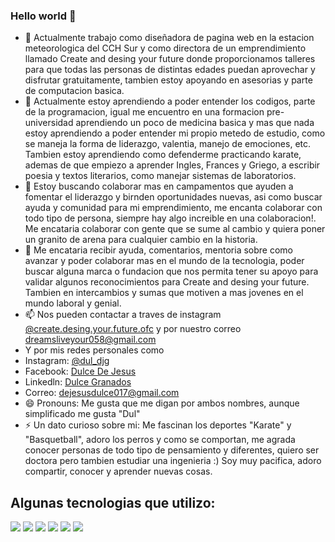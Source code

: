 ### Hello world  👋

- 🔭 Actualmente trabajo como diseñadora de pagina web en la estacion meteorologica del CCH Sur y como directora de un emprendimiento llamado Create and desing your future donde proporcionamos talleres para que todas las personas de distintas edades puedan aprovechar y disfrutar gratuitamente, tambien estoy apoyando en asesorias y parte de computacion basica.
- 🌱 Actualmente estoy aprendiendo a poder entender los codigos, parte de la programacion, igual me encuentro en una formacion pre-universidad aprendiendo un poco de medicina basica y mas que nada estoy aprendiendo a poder entender mi propio metedo de estudio, como se maneja la forma de liderazgo, valentia, manejo de emociones, etc.
Tambien estoy aprendiendo como defenderme practicando karate, ademas de que empiezo a aprender Ingles, Frances y Griego, a escribir poesia y textos literarios, como manejar sistemas de laboratorios.
- 👯 Estoy buscando colaborar mas en campamentos que ayuden a fomentar el liderazgo y birnden oportunidades nuevas, asi como buscar ayuda y comunidad para mi emprendimiento, me encanta colaborar con todo tipo de persona, siempre hay algo increible en una colaboracion!.
Me encataria colaborar con gente que se sume al cambio y quiera poner un granito de arena para cualquier cambio en la historia.
- 🤔 Me encataria recibir ayuda, comentarios, mentoria sobre como avanzar y poder colaborar mas en el mundo de la tecnologia, poder buscar alguna marca o fundacion que nos permita tener su apoyo para validar algunos reconocimientos para Create and desing your future.
Tambien en intercambios y sumas que motiven a mas jovenes en el mundo laboral y genial.
- 📫 Nos pueden contactar a traves de instagram [@create.desing.your.future.ofc](https://instagram.com/create.design.your.future.ofc) y por nuestro correo dreamsliveyour058@gmail.com
- Y por mis redes personales como
- Instagram: [@dul_djg](https://instagram.com/dul_djg)
- Facebook: [Dulce De Jesus](https://www.facebook.com/dulce.dejesus.5686322?locale=es_LA)
- Linkedln: [Dulce Granados](https://www.linkedin.com/in/dulce-granados-3b1849288)
- Correo: dejesusdulce017@gmail.com
- 😄 Pronouns: Me gusta que me digan por ambos nombres, aunque simplificado me gusta "Dul"
- ⚡ Un dato curioso sobre mi: Me fascinan los deportes "Karate" y "Basquetball", adoro los perros y como se comportan, me agrada conocer personas de todo tipo de pensamiento y diferentes, quiero ser doctora pero tambien estudiar una ingenieria :) 
Soy muy pacifica, adoro compartir, conocer y aprender nuevas cosas.

## Algunas tecnologias que utilizo:
<img src="https://img.shields.io/badge/HTML5-E34F26?style=for-the-badge&logo=html5&logoColor=white" />
<img src="https://img.shields.io/badge/CSS3-1572B6?style=for-the-badge&logo=css3&logoColor=white" />
<img src="https://img.shields.io/badge/JavaScript-323330?style=for-the-badge&logo=javascript&logoColor=F7DF1E" />
<img src="https://img.shields.io/badge/GitHub-100000?style=for-the-badge&logo=github&logoColor=white" />
<img src="https://img.shields.io/badge/LinkedIn-0077B5?style=for-the-badge&logo=linkedin&logoColor=white" />
<img src="https://img.shields.io/badge/Visual_Studio_Code-0078D4?style=for-the-badge&logo=visual%20studio%20code&logoColor=white" />
